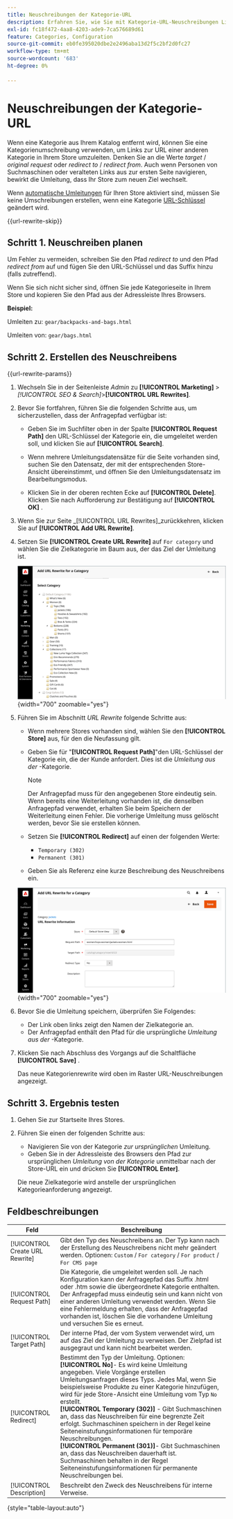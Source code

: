 ```yaml
---
title: Neuschreibungen der Kategorie-URL
description: Erfahren Sie, wie Sie mit Kategorie-URL-Neuschreibungen Links zur URL einer anderen Kategorie in Ihrem Commerce-Store umleiten können.
exl-id: fc18f472-4aa8-4203-ade9-7ca576689d61
feature: Categories, Configuration
source-git-commit: eb0fe395020dbe2e2496aba13d2f5c2bf2d0fc27
workflow-type: tm+mt
source-wordcount: '683'
ht-degree: 0%

---
```


# Neuschreibungen der Kategorie-URL

Wenn eine Kategorie aus Ihrem Katalog entfernt wird, können Sie eine Kategorienumschreibung verwenden, um Links zur URL einer anderen Kategorie in Ihrem Store umzuleiten. Denken Sie an die Werte _target_ / _original request_ oder _redirect to_ / _redirect from_. Auch wenn Personen von Suchmaschinen oder veralteten Links aus zur ersten Seite navigieren, bewirkt die Umleitung, dass Ihr Store zum neuen Ziel wechselt.

Wenn [automatische Umleitungen](url-redirect-product-automatic.md) für Ihren Store aktiviert sind, müssen Sie keine Umschreibungen erstellen, wenn eine Kategorie [URL-Schlüssel](../catalog/catalog-urls.md) geändert wird.

{{url-rewrite-skip}}

## Schritt 1. Neuschreiben planen

Um Fehler zu vermeiden, schreiben Sie den Pfad _redirect to_ und den Pfad _redirect from_ auf und fügen Sie den URL-Schlüssel und das Suffix hinzu (falls zutreffend).

Wenn Sie sich nicht sicher sind, öffnen Sie jede Kategorieseite in Ihrem Store und kopieren Sie den Pfad aus der Adressleiste Ihres Browsers.

**Beispiel:**

Umleiten zu: `gear/backpacks-and-bags.html`

Umleiten von: `gear/bags.html`

## Schritt 2. Erstellen des Neuschreibens

{{url-rewrite-params}}

1. Wechseln Sie in der Seitenleiste _Admin_ zu **[!UICONTROL Marketing]** > _[!UICONTROL SEO & Search]_>**[!UICONTROL URL Rewrites]**.

1. Bevor Sie fortfahren, führen Sie die folgenden Schritte aus, um sicherzustellen, dass der Anfragepfad verfügbar ist:

   - Geben Sie im Suchfilter oben in der Spalte **[!UICONTROL Request Path]** den URL-Schlüssel der Kategorie ein, die umgeleitet werden soll, und klicken Sie auf **[!UICONTROL Search]**.

   - Wenn mehrere Umleitungsdatensätze für die Seite vorhanden sind, suchen Sie den Datensatz, der mit der entsprechenden Store-Ansicht übereinstimmt, und öffnen Sie den Umleitungsdatensatz im Bearbeitungsmodus.

   - Klicken Sie in der oberen rechten Ecke auf **[!UICONTROL Delete]**. Klicken Sie nach Aufforderung zur Bestätigung auf **[!UICONTROL OK]** .

1. Wenn Sie zur Seite _[!UICONTROL URL Rewrites]_zurückkehren, klicken Sie auf **[!UICONTROL Add URL Rewrite]**.

1. Setzen Sie **[!UICONTROL Create URL Rewrite]** auf `For category` und wählen Sie die Zielkategorie im Baum aus, der das Ziel der Umleitung ist.

   ![URL rewrite - Kategorie auswählen](./assets/url-rewrite-category-choose.png){width="700" zoomable="yes"}

1. Führen Sie im Abschnitt _URL Rewrite_ folgende Schritte aus:

   - Wenn mehrere Stores vorhanden sind, wählen Sie den **[!UICONTROL Store]** aus, für den die Neufassung gilt.

   - Geben Sie für &quot;**[!UICONTROL Request Path]**&quot;den URL-Schlüssel der Kategorie ein, die der Kunde anfordert. Dies ist die _Umleitung aus der_ -Kategorie.

     >[!NOTE]
     >
     >Der Anfragepfad muss für den angegebenen Store eindeutig sein. Wenn bereits eine Weiterleitung vorhanden ist, die denselben Anfragepfad verwendet, erhalten Sie beim Speichern der Weiterleitung einen Fehler. Die vorherige Umleitung muss gelöscht werden, bevor Sie sie erstellen können.

   - Setzen Sie **[!UICONTROL Redirect]** auf einen der folgenden Werte:

      - `Temporary (302)`
      - `Permanent (301)`

   - Geben Sie als Referenz eine kurze Beschreibung des Neuschreibens ein.

   ![Hinzufügen von URL-Neuschreibungen für Kategorie](./assets/url-rewrite-for-category.png){width="700" zoomable="yes"}

1. Bevor Sie die Umleitung speichern, überprüfen Sie Folgendes:

   - Der Link oben links zeigt den Namen der Zielkategorie an.
   - Der Anfragepfad enthält den Pfad für die ursprüngliche _Umleitung aus der_ -Kategorie.

1. Klicken Sie nach Abschluss des Vorgangs auf die Schaltfläche **[!UICONTROL Save]** .

   Das neue Kategorienrewrite wird oben im Raster URL-Neuschreibungen angezeigt.

## Schritt 3. Ergebnis testen

1. Gehen Sie zur Startseite Ihres Stores.

1. Führen Sie einen der folgenden Schritte aus:

   - Navigieren Sie von der Kategorie _zur ursprünglichen_ Umleitung.
   - Geben Sie in der Adressleiste des Browsers den Pfad zur ursprünglichen _Umleitung von der Kategorie_ unmittelbar nach der Store-URL ein und drücken Sie **[!UICONTROL Enter]**.

   Die neue Zielkategorie wird anstelle der ursprünglichen Kategorieanforderung angezeigt.

## Feldbeschreibungen

| Feld | Beschreibung |
|--- |--- |
| [!UICONTROL Create URL Rewrite] | Gibt den Typ des Neuschreibens an. Der Typ kann nach der Erstellung des Neuschreibens nicht mehr geändert werden. Optionen: `Custom` / `For category` / `For product` / `For CMS page` |
| [!UICONTROL Request Path] | Die Kategorie, die umgeleitet werden soll. Je nach Konfiguration kann der Anfragepfad das Suffix .html oder .htm sowie die übergeordnete Kategorie enthalten. Der Anfragepfad muss eindeutig sein und kann nicht von einer anderen Umleitung verwendet werden. Wenn Sie eine Fehlermeldung erhalten, dass der Anfragepfad vorhanden ist, löschen Sie die vorhandene Umleitung und versuchen Sie es erneut. |
| [!UICONTROL Target Path] | Der interne Pfad, der vom System verwendet wird, um auf das Ziel der Umleitung zu verweisen. Der Zielpfad ist ausgegraut und kann nicht bearbeitet werden. |
| [!UICONTROL Redirect] | Bestimmt den Typ der Umleitung. Optionen: <br/>**[!UICONTROL No]**- Es wird keine Umleitung angegeben. Viele Vorgänge erstellen Umleitungsanfragen dieses Typs. Jedes Mal, wenn Sie beispielsweise Produkte zu einer Kategorie hinzufügen, wird für jede Store-Ansicht eine Umleitung vom Typ `No` erstellt.<br/>**[!UICONTROL Temporary (302)]** - Gibt Suchmaschinen an, dass das Neuschreiben für eine begrenzte Zeit erfolgt. Suchmaschinen speichern in der Regel keine Seiteneinstufungsinformationen für temporäre Neuschreibungen. <br/>**[!UICONTROL Permanent (301)]**- Gibt Suchmaschinen an, dass das Neuschreiben dauerhaft ist. Suchmaschinen behalten in der Regel Seiteneinstufungsinformationen für permanente Neuschreibungen bei. |
| [!UICONTROL Description] | Beschreibt den Zweck des Neuschreibens für interne Verweise. |

{style="table-layout:auto"}

